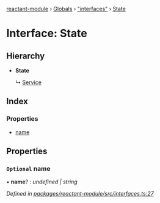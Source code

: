 [reactant-module](../README.md) › [Globals](../globals.md) › ["interfaces"](../modules/_interfaces_.md) › [State](_interfaces_.state.md)

# Interface: State

## Hierarchy

* **State**

  ↳ [Service](_interfaces_.service.md)

## Index

### Properties

* [name](_interfaces_.state.md#optional-name)

## Properties

### `Optional` name

• **name**? : *undefined | string*

*Defined in [packages/reactant-module/src/interfaces.ts:27](https://github.com/unadlib/reactant/blob/156662c/packages/reactant-module/src/interfaces.ts#L27)*
